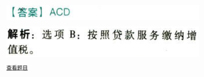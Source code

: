 ![](159a7d2c9f4c3592fc346ca00ff12034.png)

![](5c8aa85fc549a7cf69aa466c7e67f3a2.png)

[查看题目](../C02.增值税.本章真题.md#90-题目（多选）)

